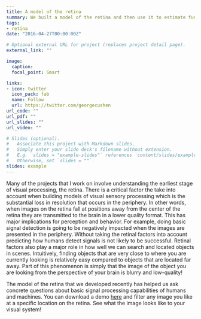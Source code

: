 ```yaml
---
title: A model of the retina
summary: We built a model of the retina and then use it to estimate fundamental limits of human visual capabilities.
tags:
- retina
date: "2016-04-27T00:00:00Z"

# Optional external URL for project (replaces project detail page).
external_link: ""

image:
  caption: 
  focal_point: Smart

links:
- icon: twitter
  icon_pack: fab
  name: Follow
  url: https://twitter.com/georgecushen
url_code: ""
url_pdf: ""
url_slides: ""
url_video: ""

# Slides (optional).
#   Associate this project with Markdown slides.
#   Simply enter your slide deck's filename without extension.
#   E.g. `slides = "example-slides"` references `content/slides/example-slides.md`.
#   Otherwise, set `slides = ""`.
slides: example
---
```


Many of the projects that I work on involve understanding the earliest stage of visual processing, the retina. There is a critical factor the take into account when building models of visual sensory processing which is the substantial loss in resolution that occurs in the periphery. In other words, when images on the retina fall at positions away from the center of the retina they are transmitted to the brain in a lower quality format.  This has major implications for perception and behavior. For example, doing basic signal detection is going to be negatively impacted when the images are presented in the periphery. Without taking the retinal factors into account predicting how humans detect signals is not likely to be successful. Retinal factors also play a major role in how well  we can search and located objects in scenes. Intuitively, finding objects that are very close to where you are currently looking is relatively easy compared to objects that are located far away. Part of this phenomenon is simply that the image of the object you are looking from the perspective of your brain is blurry and low-quality!

The model of the retina that we developed recently has helped us ask concrete questions about basic signal processing capabilities of humans and machines. You can download a demo [here](https://github.com/calenwalshe/retina_model) and filter any image you like at a specific location on the retina. See what the image looks like to your visual system!
